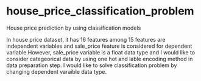 # house_price_classification_problem
House price prediction by using classification models

In house price dataset, it has 16 features among 15 features are independent variables and sale_price feature is considered for dependent variable.However, sale_price variable is a float data type and I would like to consider categeorical data by using one hot and lable encoding method in data preparation step. I would like to solve classification problem by changing dependent varaible data type.
